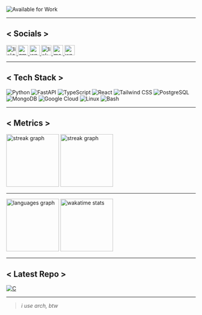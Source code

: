 ![Available for Work](https://img.shields.io/badge/Available%20for%20Work-Yes-blue)

---

## < Socials >

<div align="left">
  
  <a href="https://linktree.com/saragarcia6123" target="_blank">
    <img src="https://img.shields.io/static/v1?message=Linktree&logo=&label=&color=395B7F&logoColor=white&style=for-the-badge" height="27" alt="linktree logo"  />
  </a>
  <a href="mailto:hello@saragarcia.dev" target="_blank">
    <img src="https://img.shields.io/static/v1?message=Email&logo=&label=&color=416892&logoColor=white&labelColor=&style=for-the-badge" height="27" alt="gmail logo"  />
  </a>
  <a href="https://saragarcia.dev" target="_blank">
    <img src="https://img.shields.io/static/v1?message=Portfolio&logo=&label=&color=4775A5&logoColor=white&style=for-the-badge" height="27" alt="website"  />
  </a>
  <a href="https://www.linkedin.com/in/saragarcia6123" target="_blank">
    <img src="https://img.shields.io/static/v1?message=LinkedIn&label=&color=5783B4&logoColor=white&style=for-the-badge" height="27" alt="linkedin logo"  />
  </a>
  <a href="https://medium.com/@saragarcia6123" target="_blank">
    <img src="https://img.shields.io/static/v1?message=Medium&logo=&label=&color=5E98C1&logoColor=white&style=for-the-badge" height="27" alt="medium logo"  />
  </a>
  <a href="https://wakatime.com/@saragarcia6123" target="_blank">
    <img src="https://img.shields.io/static/v1?message=WakaTime&logo=&label=&color=77B2D1&logoColor=gray&style=for-the-badge" height="27" alt="wakatime logo"  />
  </a>
</div>

---

## < Tech Stack >

![Python](https://img.shields.io/badge/-Python-3776AB?style=flat&logo=python&logoColor=white)
![FastAPI](https://img.shields.io/badge/-FastAPI-008588?style=flat&logo=fastapi&logoColor=white)
![TypeScript](https://img.shields.io/badge/-TypeScript-3178C6?style=flat&logo=typescript&logoColor=white)
![React](https://img.shields.io/badge/-React-4184AA?style=flat&logo=react&logoColor=white)
![Tailwind CSS](https://img.shields.io/badge/-Tailwind-0676A4?style=flat&logo=tailwind-css&logoColor=white)
![PostgreSQL](https://img.shields.io/badge/-PostgreSQL-2169C1?style=flat&logo=postgresql&logoColor=white)
![MongoDB](https://img.shields.io/badge/-MongoDB-478489?style=flat&logo=mongodb&logoColor=white)
![Google Cloud](https://img.shields.io/badge/-GCP-3776AB?style=flat&logo=googlecloud&logoColor=white)
![Linux](https://img.shields.io/badge/-Linux-334466?style=flat&logo=linux&logoColor=white)
![Bash](https://img.shields.io/badge/-Bash-223344?style=flat&logo=gnubash&logoColor=white)

---

## < Metrics >

<div align="left">
    <img src="https://streak-stats.demolab.com?user=saragarcia6123&locale=en&mode=daily&theme=github-dark-blue&hide_border=true&border_radius=5&order=3&hide_total_contributions=true" height="140" alt="streak graph"  />
    <img src="https://streak-stats.demolab.com?user=saragarcia6123&locale=en&mode=weekly&theme=github-dark-blue&hide_border=true&border_radius=5&order=3&hide_longest_streak=true" height="140" alt="streak graph"  />
</div>

---

<div align="left"><img src="https://github-readme-stats.vercel.app/api/top-langs?username=saragarcia6123&locale=en&layout=compact&langs_count=4&theme=github_dark&hide_border=true&cache_seconds=21600" height="140" alt="languages graph" />
    <img src="https://github-readme-stats.vercel.app/api/wakatime?username=saragarcia6123&theme=github_dark&hide_border=true&langs_count=4&cache_seconds=21600" alt="wakatime stats" height="140" />
</div>

---

## < Latest Repo >

[![C](https://github-readme-stats.vercel.app/api/pin/?username=saragarcia6123&repo=DevTeamer&theme=github_dark&hide_border=true&description_lines_count=1)](https://github.com/saragarcia6123/DevTeamer)

---

> *i use arch, btw*
